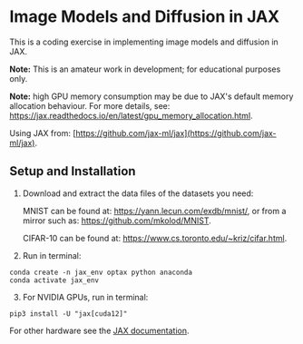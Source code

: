 # Image Models and Diffusion in JAX

This is a coding exercise in implementing image models and diffusion in JAX.

**Note:** This is an amateur work in development; for educational purposes only.

**Note:** high GPU memory consumption may be due to JAX's default memory allocation behaviour. For more details, see: https://jax.readthedocs.io/en/latest/gpu_memory_allocation.html.

Using JAX from: [https://github.com/jax-ml/jax](https://github.com/jax-ml/jax).


## Setup and Installation

1. Download and extract the data files of the datasets you need:

    MNIST can be found at: https://yann.lecun.com/exdb/mnist/, or from a mirror such as:
https://github.com/mkolod/MNIST.

    CIFAR-10 can be found at: https://www.cs.toronto.edu/~kriz/cifar.html.


2. Run in terminal:

```
conda create -n jax_env optax python anaconda
conda activate jax_env
```

3. For NVIDIA GPUs, run in terminal:

```
pip3 install -U "jax[cuda12]"
```

For other hardware see the [JAX documentation](https://github.com/jax-ml/jax).
